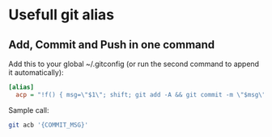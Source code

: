 # Usefull git alias

## Add, Commit and Push in one command

Add this to your global ~/.gitconfig (or run the second command to append it automatically):
```ini
[alias]
  acp = "!f() { msg=\"$1\"; shift; git add -A && git commit -m \"$msg\" \"$@\" && git push; }; f"
```

Sample call:
```bash
git acb '{COMMIT_MSG}'
```